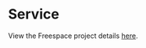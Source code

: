 # Service

View the Freespace project details [here](https://github.com/calvin-cs262-fall2020-Freespace/Project).
